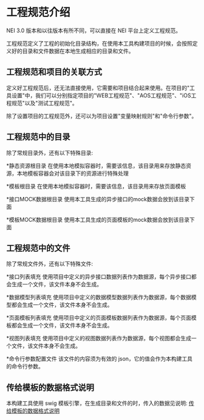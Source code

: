 # 工程规范介绍

NEI 3.0 版本和以往版本有所不同，可以直接在 NEI 平台上定义工程规范。

工程规范定义了工程的初始化目录结构，在使用本工具构建项目的时候，会按照定义好的目录和文件数据在本地生成相应的目录和文件。

## 工程规范和项目的关联方式
定义好工程规范后，还无法直接使用，它需要和项目结合起来使用。在项目的"工具设置"中，我们可以分别指定项目的"WEB工程规范"、"AOS工程规范"、"iOS工程规范"以及"测试工程规范"。

除了设置项目的工程规范外，还可以为项目设置"变量映射规则"和"命令行参数"。

## 工程规范中的目录
除了常规目录外，还有以下特殊目录:

*静态资源根目录
在使用本地模拟容器时，需要该信息，该目录用来存放静态资源，本地模板容器会对该目录下的资源进行特殊处理

*模板根目录
在使用本地模拟容器时，需要该信息，该目录用来存放页面模板

*接口MOCK数据根目录
使用本工具生成的异步接口的mock数据会放到该目录下面

*模板MOCK数据根目录
使用本工具生成的页面模板的mock数据会放到该目录下面

## 工程规范中的文件
除了常规文件外，还有以下特殊文件:

*接口列表填充
使用项目中定义的异步接口数据列表作为数据源，每个异步接口都会生成一个文件，该文件本身不会生成。

*数据模型列表填充
使用项目中定义的数据模型数据列表作为数据源，每个数据模型都会生成一个文件，该文件本身不会生成。

*页面模板列表填充
使用项目中定义的页面模板数据列表作为数据源，每个页面模板都会生成一个文件，该文件本身不会生成。

*视图列表填充
使用项目中定义的视图数据列表作为数据源，每个视图都会生成一个文件，该文件本身不会生成。

*命令行参数配置文件
该文件的内容须为有效的 json，它的值会作为本构建工具的命令行参数。

## 传给模板的数据格式说明
本构建工具使用 swig 模板引擎，在生成目录和文件的时，传入的数据见说明: [传给模板的数据格式说明](./doc/传给模板的数据格式说明.md)